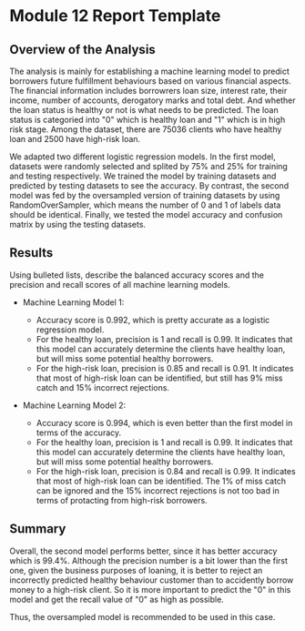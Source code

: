 # Module 12 Report Template

## Overview of the Analysis

The analysis is mainly for establishing a machine learning model to predict borrowers future fulfillment behaviours based on various financial aspects. The financial information includes borrowrers loan size, interest rate, their income, number of accounts, derogatory marks and total debt. And whether the loan status is healthy or not is what needs to be predicted. The loan status is categoried into "0" which is healthy loan and "1" which is in high risk stage. Among the dataset, there are 75036 clients who have healthy loan and 2500 have high-risk loan.

We adapted two different logistic regression models. In the first model, datasets were randomly selected and splited by 75% and 25% for training and testing respectively. We trained the model by training datasets and predicted by testing datasets to see the accuracy. By contrast, the second model was fed by the oversampled version of training datasets by using RandomOverSampler, which means the number of 0 and 1 of labels data should be identical. Finally, we tested the model accuracy and confusion matrix by using the testing datasets.

## Results

Using bulleted lists, describe the balanced accuracy scores and the precision and recall scores of all machine learning models.

* Machine Learning Model 1:
  * Accuracy score is 0.992, which is pretty accurate as a logistic regression model.
  * For the healthy loan, precision is 1 and recall is 0.99. It indicates that this model can accurately determine the clients have healthy loan, but will miss some potential healthy borrowers.
  * For the high-risk loan, precision is 0.85 and recall is 0.91. It indicates that most of high-risk loan can be identified, but still has 9% miss catch and 15% incorrect rejections.

* Machine Learning Model 2:
  * Accuracy score is 0.994, which is even better than the first model in terms of the accuracy.
  * For the healthy loan, precision is 1 and recall is 0.99. It indicates that this model can accurately determine the clients have healthy loan, but will miss some potential healthy borrowers.
  * For the high-risk loan, precision is 0.84 and recall is 0.99. It indicates that most of high-risk loan can be identified. The 1% of miss catch can be ignored and the 15% incorrect rejections is not too bad in terms of protacting from high-risk borrowers.


## Summary

Overall, the second model performs better, since it has better accuracy which is 99.4%. Although the precision number is a bit lower than the first one, given the business purposes of loaning, it is better to reject an incorrectly predicted healthy behaviour customer than to accidently borrow money to a high-risk client. So it is more important to predict the "0" in this model and get the recall value of "0" as high as possible.

Thus, the oversampled model is recommended to be used in this case.